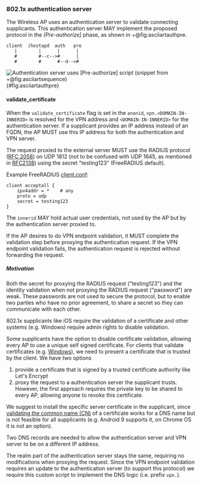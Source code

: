 ### 802.1x authentication server

<!--
https://networkradius.com/doc/current/concepts/introduction/components.html
-->
The Wireless AP uses an authentication server to validate connecting supplicants.
This authentication server MAY implement the proposed protocol in
the *[Pre-authorize]* phase, as shown in +@fig:asciiartauthpre.

```
client  |hostapd  auth   pre
   |        |      |      |
   #        #--c-->#      |
   #        #      #--d-->#
```
![Authentication server uses *[Pre-authorize]* script (snippet from +@fig:asciiartsequence)](/pixel.png){#fig:asciiartauthpre}

#### validate_certificate
<!--
The following states that Windows only allows change of username for identity
https://security.stackexchange.com/questions/100684/what-is-anonymous-identity-in-enterprise-wpa
-->

When the `validate_certificate` flag is set in the `anonid`,
`vpn.<DOMAIN-IN-INNERID>` is resolved for the VPN address
and
`<DOMAIN-IN-INNERID>`
for the authentication server.
If a supplicant provides an IP address instead of
an FQDN,
the AP MUST
use this IP address for both the authentication and VPN server.

The request proxied to
the external server
MUST
use the RADIUS protocol
([RFC 2058](https://tools.ietf.org/html/rfc2058))
on UDP 1812
(not to be confused with UDP 1645, as mentioned in
[RFC2138](https://tools.ietf.org/html/rfc2138))
using the secret "testing123"
(FreeRADIUS default).


Example FreeRADIUS
[client.conf](https://github.com/FreeRADIUS/freeradius-server/blob/v3.0.x/raddb/clients.conf):

```
client acceptall {
	ipv4addr = *	# any
	proto = udp
	secret = testing123
}
```


The `innerid` MAY hold actual user credentials,
not used by the AP but by the authentication server proxied to.

<!--
Anonymous Identities: https://www.interlinknetworks.com/app_notes/eap-peap.htm
https://security.stackexchange.com/questions/182530/is-it-possible-for-an-802-1x-network-peap-mschapv2-to-have-no-certificate
-->

If the AP desires to do VPN endpoint validation,
it MUST complete the validation step
before proxying the authentication request.
If the VPN endpoint validation fails,
the authentication request is rejected without forwarding the request.


##### Motivation

Both the secret for proxying the RADIUS request ("testing123")
and the identity validation when not proxying the RADIUS request ("password") are weak.
These passwords are not used to secure the protocol,
but to enable two parties who have no prior agreement,
to share a secret so they can communicate with each other.

802.1x supplicants like iOS require the validation of a certificate
and other systems (e.g. Windows) require admin rights to disable validation.

Some supplicants have the option to disable certificate validation,
allowing every AP to use a unique self signed certificate.
For clients that validate certificates
(e.g. [Windows](https://support.microsoft.com/en-us/help/814394/certificate-requirements-when-you-use-eap-tls-or-peap-with-eap-tls)),
we need to present a certificate that is trusted by the client.
We have two options
1) provide a certificate that is signed by a trusted certificate authority
like Let's Encrypt
2) proxy the request to a authentication server the supplicant trusts.
However, the first approach requires the private key to be shared to every AP,
allowing anyone to revoke this certificate.

<!--
The following guide shows how to disable validation in windows
https://www.draytek.com/support/knowledge-base/5759
however, we verified that this requires admin rights.

https://docs.microsoft.com/en-us/windows-server/networking/technologies/nps/nps-manage-cert-requirements
https://www.reddit.com/r/networking/comments/4uvzir/using_lets_encrypt_for_windows_nps_8021x_cert/
https://framebyframewifi.net/2017/01/29/use-lets-encrypt-certificates-with-freeradius/
-->

We suggest to install the specific server certificate in the supplicant,
since
[validating the common name (CN)](https://www.securew2.com/blog/8021x-vs-https-server-certificate-validation/)
of a certificate works for a DNS name but is not feasible for all supplicants
(e.g. Android 9 supports it, on Chrome OS it is not an option).




Two DNS records are needed
to allow the authentication server
and VPN server to be on a different IP address.

The realm part of
the authentication server
stays the same,
requiring no modifications when proxying the request.
Since the VPN endpoint validation requires an update to the authentication server
(to support this protocol)
we require this custom script to implement the DNS logic (i.e. prefix `vpn.`).

